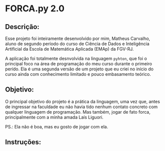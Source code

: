 # FORCA.py 2.0
## Descrição:
Esse projeto foi inteiramente desenvolvido por mim, Matheus Carvalho, aluno de segundo período do curso de Ciência de Dados e Inteligência Artificial da Escola de Matemática Aplicada (EMAp) da FGV-RJ. 

A aplicação foi totalmente desnvolvida na linguagem `pyhton`, que foi o principal foco na área de programação do meu curso durante o primeiro perído. Ela é uma segunda versão de um projeto que eu criei no início do curso ainda com conhecimento limitado e pouco embasamento teórico. 
## Objetivo:
O principal objetivo do projeto é a prática da linguagem, uma vez que, antes de ingressar na faculdade eu não havia tido nenhum contato concreto com qualquer linguagem de programação. Mas também, jogar de fato forca, principalmente com a minha amada Laís Liguori.

PS.: Ela não é boa, mas eu gosto de jogar com ela.
## Instruções:
